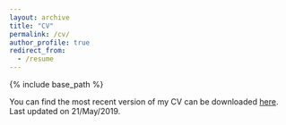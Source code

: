 ```yaml
---
layout: archive
title: "CV"
permalink: /cv/
author_profile: true
redirect_from:
  - /resume
---
```


{% include base_path %}

You can find the most recent version of my CV can be downloaded [here](cv.pdf). Last updated on 21/May/2019.
